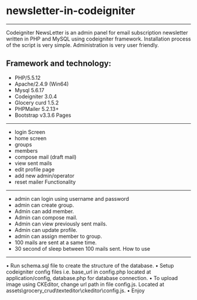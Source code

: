 # newsletter-in-codeigniter
-----------------
Codeigniter NewsLetter is an admin panel for email subscription newsletter written in PHP and MySQL using codeigniter framework. Installation process of the script is very simple. Administration is very user friendly. 

Framework and technology:
-----------------
* PHP/5.5.12
* Apache/2.4.9 (Win64) 
* Mysql 5.6.17
* Codeigniter  3.0.4
* Glocery curd  1.5.2
* PHPMailer  5.2.13+
* Bootstrap v3.3.6
Pages
-----------------
* login Screen
* home screen
* groups
* members
* compose mail (draft mail)
* view sent mails
* edit profile page
* add new admin/operator
* reset mailer
Functionality
-----------------
-	admin can login using username and password
-	admin can create group.
-	Admin can add member.
-	Admin can compose mail.
-	Admin can view previously sent mails.
-	Admin can update profile.
-	admin can assign member to group.
-	100 mails are sent at a same time.
-	30 second of sleep between 100 mails sent.
How to use
-----------------
•	Run schema.sql file to create the structure of the database.
•	Setup codeigniter config files i.e. base_url in  config.php located at  application/config, database.php for database connection.
•	To upload image using CKEditor, change url path in file config.js. Located at  assets\grocery_crud\texteditor\ckeditor\config.js.
•	Enjoy


